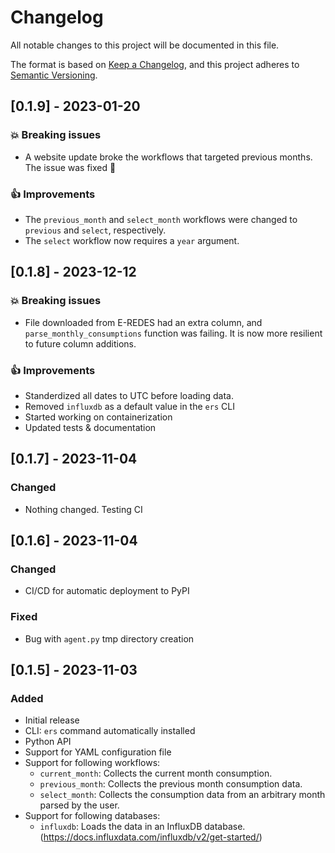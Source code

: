 # Changelog

All notable changes to this project will be documented in this file.

The format is based on [Keep a Changelog](https://keepachangelog.com/en/1.1.0/),
and this project adheres to [Semantic Versioning](https://semver.org/spec/v2.0.0.html).

## [0.1.9] - 2023-01-20

### 💥 Breaking issues
- A website update broke the workflows that targeted previous months. The issue was fixed 🥳

### 👍 Improvements
- The `previous_month` and `select_month` workflows were changed to `previous` and `select`, respectively.
- The `select` workflow now requires a `year` argument.

## [0.1.8] - 2023-12-12

### 💥 Breaking issues
- File downloaded from E-REDES had an extra column, and `parse_monthly_consumptions` function was failing. It is now more resilient to future column additions.

### 👍 Improvements
- Standerdized all dates to UTC before loading data.
- Removed `influxdb` as a default value in the `ers` CLI
- Started working on containerization
- Updated tests & documentation

## [0.1.7] - 2023-11-04

### Changed
- Nothing changed. Testing CI

## [0.1.6] - 2023-11-04

### Changed
- CI/CD for automatic deployment to PyPI

### Fixed
- Bug with `agent.py` tmp directory creation

## [0.1.5] - 2023-11-03

### Added

- Initial release
- CLI: `ers` command automatically installed
- Python API
- Support for YAML configuration file
- Support for following workflows:
  - `current_month`: Collects the current month consumption.
  - `previous_month`: Collects the previous month consumption data.
  - `select_month`: Collects the consumption data from an arbitrary month parsed by the user.
- Support for following databases:
  - `influxdb`: Loads the data in an InfluxDB database. (https://docs.influxdata.com/influxdb/v2/get-started/)
